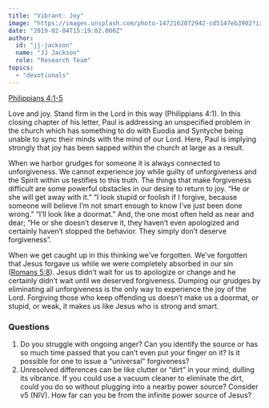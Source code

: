 ```yaml
---
title: "Vibrant: Joy"
image: "https://images.unsplash.com/photo-1472162072942-cd5147eb3902?ixlib=rb-1.2.1&q=85&fm=jpg&crop=entropy&cs=srgb&ixid=eyJhcHBfaWQiOjk2NjF9"
date: "2019-02-04T15:19:02.000Z"
author:
  id: "jj-jackson"
  name: "JJ Jackson"
  role: "Research Team"
topics:
  - "devotionals"
---
```

[Philippians 4:1-5][1]

Love and joy. Stand firm in the Lord in this way (Philippians 4:1). In this closing chapter of his letter, Paul is addressing an unspecified problem in the church which has something to do with Euodia and Syntyche being unable to sync their minds with the mind of our Lord. Here, Paul is implying strongly that joy has been sapped within the church at large as a result.

When we harbor grudges for someone it is always connected to unforgiveness.  We cannot experience joy while guilty of unforgiveness and the Spirit within us testifies to this truth. The things that make forgiveness difficult are some powerful obstacles in our desire to return to joy. “He or she will get away with it.” “I look stupid or foolish if I forgive, because someone will believe I’m not smart enough to know I’ve just been done wrong.” “I’ll look like a doormat.” And, the one most often held as near and dear; “He or she doesn’t deserve it, they haven’t even apologized and certainly haven’t stopped the behavior. They simply don’t deserve forgiveness”.

When we get caught up in this thinking we’ve forgotten.  We’ve forgotten that Jesus forgave us while we were completely absorbed in our sin ([Romans 5:8][2]). Jesus didn’t wait for us to apologize or change and he certainly didn’t wait until we deserved forgiveness. Dumping our grudges by eliminating all unforgiveness is the only way to experience the joy of the Lord. Forgiving those who keep offending us doesn’t make us a doormat, or stupid, or weak, it makes us like Jesus who is strong and smart.

### Questions
1. Do you struggle with ongoing anger? Can you identify the source or has so much time passed that you can’t even put your finger on it? Is it possible for one to issue a “universal” forgiveness?
2. Unresolved differences can be like clutter or “dirt” in your mind, dulling its vibrance. If you could use a vacuum cleaner to eliminate the dirt, could you do so without plugging into a nearby power source? Consider v5 (NIV). How far can you be from the infinite power source of Jesus?

[1]: https://www.bible.com/113/php.4.1-5
[2]: https://www.bible.com/113/rom.5.8
